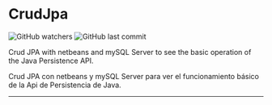 # CrudJpa

![GitHub watchers](https://img.shields.io/github/watchers/dfleper/CrudJpa?color=blue&label=Vistas&logoColor=blue&style=social)
![GitHub last commit](https://img.shields.io/github/last-commit/dfleper/CrudJpa?color=blue&label=%C3%BAltimo%20commit&logo=github&logoColor=white)

Crud JPA with netbeans and mySQL Server to see the basic operation of the Java Persistence API. 

Crud JPA con netbeans y mySQL Server para ver el funcionamiento básico de la Api de Persistencia de Java.

----
